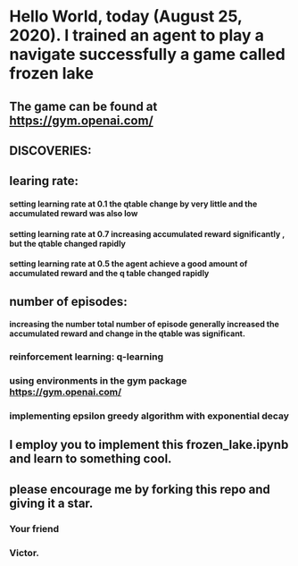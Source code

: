 # Hello World, today (August 25, 2020). I trained an agent to play a navigate successfully a game called frozen lake
## The game can be found at https://gym.openai.com/
## DISCOVERIES:

## learing rate:
#### setting learning rate at 0.1 the qtable change by very little and the accumulated reward was also low
#### setting learning rate at 0.7 increasing accumulated reward significantly , but the qtable changed rapidly
#### setting learning rate at 0.5 the agent achieve a good amount of accumulated reward and the q table changed rapidly

## number of episodes:
  #### increasing the number total number of episode generally increased the accumulated reward and change in the qtable was significant.

### reinforcement learning: q-learning

### using environments in the gym package https://gym.openai.com/
### implementing epsilon greedy algorithm with exponential decay
## I employ you to implement this frozen_lake.ipynb and learn to something cool.

## please encourage me by forking this repo and giving it a star.
### Your friend
### Victor.
